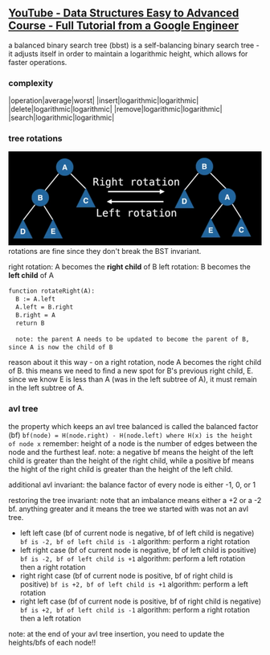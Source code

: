 ## [YouTube - Data Structures Easy to Advanced Course - Full Tutorial from a Google Engineer](https://www.youtube.com/watch?v=RBSGKlAvoiM&t=24493s)
a balanced binary search tree (bbst) is a self-balancing binary search tree - it adjusts itself in order to maintain a logarithmic height, which allows for faster operations.

### complexity
|operation|average|worst|
|insert|logarithmic|logarithmic|
|delete|logarithmic|logarithmic|
|remove|logarithmic|logarithmic|
|search|logarithmic|logarithmic|

### tree rotations
![alt text](./imgs/bbst-tree-rotations.png)
rotations are fine since they don't break the BST invariant.

right rotation: A becomes the **right child** of B
left rotation: B becomes the **left child** of A

```
function rotateRight(A):
  B := A.left
  A.left = B.right
  B.right = A
  return B

  note: the parent A needs to be updated to become the parent of B, since A is now the child of B
```
reason about it this way - on a right rotation, node A becomes the right child of B. this means we need to find a new spot for B's previous right child, E. since we know E is less than A (was in the left subtree of A), it must remain in the left subtree of A.

### avl tree
the property which keeps an avl tree balanced is called the balanced factor (bf)
`bf(node) = H(node.right) - H(node.left) where H(x) is the height of node x`
remember: height of a node is the number of edges between the node and the furthest leaf.
note: a negative bf means the height of the left child is greater than the height of the right child, while a positive bf means the hight of the right child is greater than the height of the left child.

additional avl invariant: the balance factor of every node is either -1, 0, or 1

restoring the tree invariant:
note that an imbalance means either a +2 or a -2 bf. anything greater and it means the tree we started with was not an avl tree.
- left left case (bf of current node is negative, bf of left child is negative)
  `bf is -2, bf of left child is -1`
  algorithm: perform a right rotation
- left right case (bf of current node is negative, bf of left child is positive)
  `bf is -2, bf of left child is +1`
  algorithm: perform a left rotation then a right rotation
- right right case (bf of current node is positive, bf of right child is positive)
  `bf is +2, bf of left child is +1`
  algorithm: perform a left rotation
- right left case (bf of current node is positive, bf of right child is negative)
  `bf is +2, bf of left child is -1`
  algorithm: perform a right rotation then a left rotation

note: at the end of your avl tree insertion, you need to update the heights/bfs of each node!!
